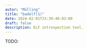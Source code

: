 ```yaml
---
autor: "Mülling"
title: "badelf(1)"
date: 2024-02-01T23:39:40-03:00
draft: false
description: ELF introspection tool.
---
```


TODO:
